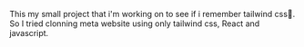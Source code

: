This my small project that i'm working on to see if i remember tailwind css🌚.
So I tried clonning meta website using only tailwind css, React and javascript.
